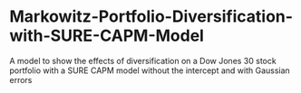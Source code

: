 # Markowitz-Portfolio-Diversification-with-SURE-CAPM-Model
 A model to show the effects of diversification on a Dow Jones 30 stock portfolio with a SURE CAPM model without the intercept and with Gaussian errors
